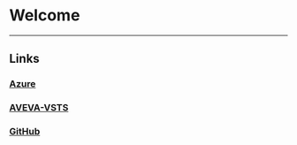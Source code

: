 # Welcome

---

## Links

### <a href="https://portal.azure.com" target="_blank">Azure</a>

### [AVEVA-VSTS](https://dev.azure.com/AVEVA-VSTS)

### [GitHub](https://github.com)
